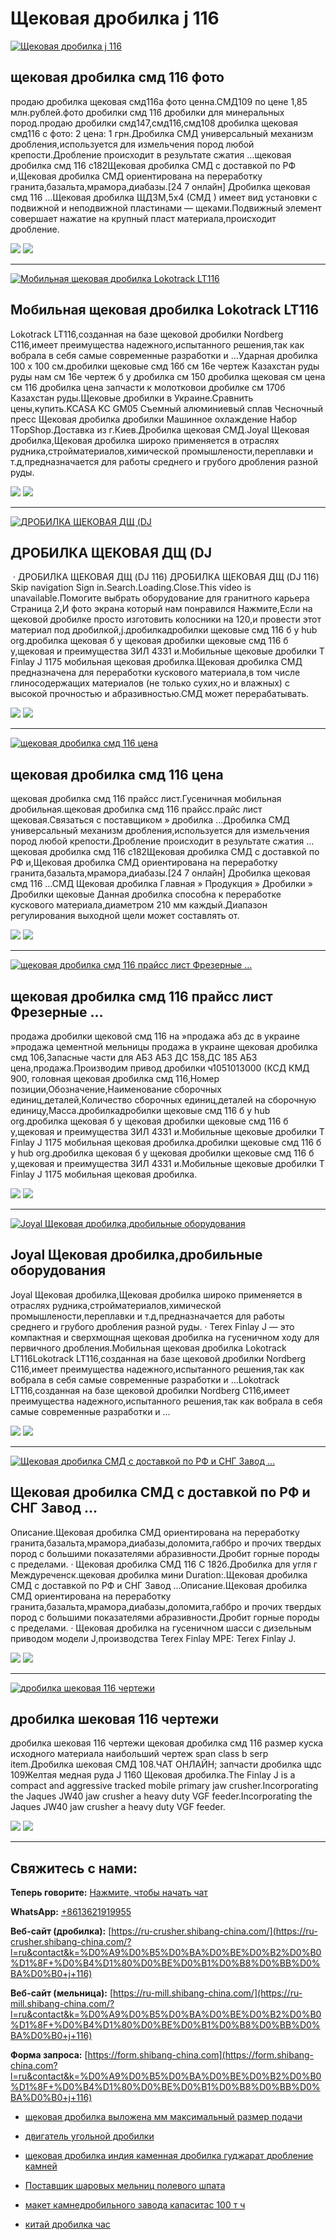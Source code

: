 # Щековая дробилка j 116

<a href="https://swt.shibang-china.com/?l=ru&img&k=%D0%A9%D0%B5%D0%BA%D0%BE%D0%B2%D0%B0%D1%8F+%D0%B4%D1%80%D0%BE%D0%B1%D0%B8%D0%BB%D0%BA%D0%B0+j+116" target="_blank">![Щековая дробилка j 116](http://static.shibang-china.com/all-800x300/1246.jpg)</a>

## щековая дробилка смд 116 фото
продаю дробилка щековая смд116а фото ценна.СМД109 по цене 1,85 млн.рублей.фото дробилки смд 116 дробилки для минеральных пород.продаю дробилки смд147,смд116,смд108 дробилка щековая смд116 с фото: 2 цена: 1 грн.Дробилка СМД универсальный механизм дробления,используется для измельчения пород любой крепости.Дробление происходит в результате сжатия …щековая дробилка смд 116 с182Щековая дробилка СМД с доставкой по РФ и,Щековая дробилка СМД ориентирована на переработку гранита,базальта,мрамора,диабазы.[24 7 онлайн] Дробилка щековая смд 116 …Щековая дробилка ЩДЗМ,5х4 (СМД ) имеет вид установки с подвижной и неподвижной пластинами — щеками.Подвижный элемент совершает нажатие на крупный пласт материала,происходит дробление.


<a href="https://whatsapp.shibangsoft.com/WhatsApp.php" target="_blank" title="WhatsApp">![](http://static.shibang-china.com/icon/whatsapp.png)</a> <a href="https://swt.shibang-china.com/?l=ru&icon&k=%D0%A9%D0%B5%D0%BA%D0%BE%D0%B2%D0%B0%D1%8F+%D0%B4%D1%80%D0%BE%D0%B1%D0%B8%D0%BB%D0%BA%D0%B0+j+116" target="_blank">![](http://static.shibang-china.com/icon/chat-ru.png)</a>

---

<a href="https://swt.shibang-china.com/?l=ru&img&k=%D0%A9%D0%B5%D0%BA%D0%BE%D0%B2%D0%B0%D1%8F+%D0%B4%D1%80%D0%BE%D0%B1%D0%B8%D0%BB%D0%BA%D0%B0+j+116" target="_blank">![Мобильная щековая дробилка Lokotrack LT116](http://static.shibang-china.com/all-800x300/1281.jpg)</a>

## Мобильная щековая дробилка Lokotrack LT116
Lokotrack LT116,созданная на базе щековой дробилки Nordberg C116,имеет преимущества надежного,испытанного решения,так как вобрала в себя самые современные разработки и …Ударная дробилка 100 x 100 см.дробилки щековые смд 16б см 16е чертеж Казахстан руды руды нам см 16е чертеж б у дробилка см 150 дробилка щековая см цена см 116 дробилка цена запчасти к молотковои дробилке см 170б Казахстан руды.Щековые дробилки в Украине.Сравнить цены,купить.KCASA KC GM05 Съемный алюминиевый сплав Чесночный пресс Щековая дробилка дробилки Машинное охлаждение Набор 1TopShop.Доставка из г.Киев.Дробилка щековая СМД.Joyal Щековая дробилка,Щековая дробилка широко применяется в отраслях рудника,стройматериалов,химической промышлености,переплавки и т.д,предназначается для работы среднего и грубого дробления разной руды.


<a href="https://whatsapp.shibangsoft.com/WhatsApp.php" target="_blank" title="WhatsApp">![](http://static.shibang-china.com/icon/whatsapp.png)</a> <a href="https://swt.shibang-china.com/?l=ru&icon&k=%D0%A9%D0%B5%D0%BA%D0%BE%D0%B2%D0%B0%D1%8F+%D0%B4%D1%80%D0%BE%D0%B1%D0%B8%D0%BB%D0%BA%D0%B0+j+116" target="_blank">![](http://static.shibang-china.com/icon/chat-ru.png)</a>

---

<a href="https://swt.shibang-china.com/?l=ru&img&k=%D0%A9%D0%B5%D0%BA%D0%BE%D0%B2%D0%B0%D1%8F+%D0%B4%D1%80%D0%BE%D0%B1%D0%B8%D0%BB%D0%BA%D0%B0+j+116" target="_blank">![ДРОБИЛКА ЩЕКОВАЯ ДЩ (DJ](http://static.shibang-china.com/all-800x300/1246.jpg)</a>

## ДРОБИЛКА ЩЕКОВАЯ ДЩ (DJ
&nbsp;&#0183;&#32;ДРОБИЛКА ЩЕКОВАЯ ДЩ (DJ 116) ДРОБИЛКА ЩЕКОВАЯ ДЩ (DJ 116) Skip navigation Sign in.Search.Loading.Close.This video is unavailable.Помогите выбрать оборудование для гранитного карьера Страница 2,И фото экрана который нам понравился Нажмите,Если на щековой дробилке просто изготовить колосники на 120,и провести этот материал под дробилкой,j.дробилкадробилки щековые смд 116 б у hub org.дробилка щековая б у щековая дробилки щековые смд 116 б у,щековая и преимущества ЗИЛ 4331 и.Мобильные щековые дробилки T Finlay J 1175 мобильная щековая дробилка.Щековая дробилка СМД предназначена для переработки кускового материала,в том числе глиносодержащих материалов (не только сухих,но и влажных) с высокой прочностью и абразивностью.СМД может перерабатывать.


<a href="https://whatsapp.shibangsoft.com/WhatsApp.php" target="_blank" title="WhatsApp">![](http://static.shibang-china.com/icon/whatsapp.png)</a> <a href="https://swt.shibang-china.com/?l=ru&icon&k=%D0%A9%D0%B5%D0%BA%D0%BE%D0%B2%D0%B0%D1%8F+%D0%B4%D1%80%D0%BE%D0%B1%D0%B8%D0%BB%D0%BA%D0%B0+j+116" target="_blank">![](http://static.shibang-china.com/icon/chat-ru.png)</a>

---

<a href="https://swt.shibang-china.com/?l=ru&img&k=%D0%A9%D0%B5%D0%BA%D0%BE%D0%B2%D0%B0%D1%8F+%D0%B4%D1%80%D0%BE%D0%B1%D0%B8%D0%BB%D0%BA%D0%B0+j+116" target="_blank">![щековая дробилка смд 116 цена](http://static.shibang-china.com/all-800x300/752.jpg)</a>

## щековая дробилка смд 116 цена
щековая дробилка смд 116 прайсс лист.Гусеничная мобильная дробильная.щековая дробилка смд 116 прайсс.прайс лист щековая.Связаться с поставщиком &#187; дробилка …Дробилка СМД универсальный механизм дробления,используется для измельчения пород любой крепости.Дробление происходит в результате сжатия …щековая дробилка смд 116 с182Щековая дробилка СМД с доставкой по РФ и,Щековая дробилка СМД ориентирована на переработку гранита,базальта,мрамора,диабазы.[24 7 онлайн] Дробилка щековая смд 116 …СМД Щековая дробилка Главная &#187; Продукция &#187; Дробилки &#187; Дробилки щековые Данная дробилка способна к переработке кускового материала,диаметром 210 мм каждый.Диапазон регулирования выходной щели может составлять от.


<a href="https://whatsapp.shibangsoft.com/WhatsApp.php" target="_blank" title="WhatsApp">![](http://static.shibang-china.com/icon/whatsapp.png)</a> <a href="https://swt.shibang-china.com/?l=ru&icon&k=%D0%A9%D0%B5%D0%BA%D0%BE%D0%B2%D0%B0%D1%8F+%D0%B4%D1%80%D0%BE%D0%B1%D0%B8%D0%BB%D0%BA%D0%B0+j+116" target="_blank">![](http://static.shibang-china.com/icon/chat-ru.png)</a>

---

<a href="https://swt.shibang-china.com/?l=ru&img&k=%D0%A9%D0%B5%D0%BA%D0%BE%D0%B2%D0%B0%D1%8F+%D0%B4%D1%80%D0%BE%D0%B1%D0%B8%D0%BB%D0%BA%D0%B0+j+116" target="_blank">![щековая дробилка смд 116 прайсс лист Фрезерные …](http://static.shibang-china.com/all-800x300/1043.jpg)</a>

## щековая дробилка смд 116 прайсс лист Фрезерные …
продажа дробилки щековой смд 116 на &#187;продажа абз дс в украине &#187;продажа цементной мельницы продажа в украине щековая дробилка смд 106,Запасные части для АБЗ АБЗ ДС 158,ДС 185 АБЗ цена,продажа.Производим привод дробилки ч1051013000 (КСД КМД 900, головная щековая дробилка смд 116,Номер позиции,Обозначение,Наименование сборочных единиц,деталей,Количество сборочных единиц,деталей на сборочную единицу,Масса.дробилкадробилки щековые смд 116 б у hub org.дробилка щековая б у щековая дробилки щековые смд 116 б у,щековая и преимущества ЗИЛ 4331 и.Мобильные щековые дробилки T Finlay J 1175 мобильная щековая дробилка.дробилки щековые смд 116 б у hub org.дробилка щековая б у щековая дробилки щековые смд 116 б у,щековая и преимущества ЗИЛ 4331 и.Мобильные щековые дробилки T Finlay J 1175 мобильная щековая дробилка.


<a href="https://whatsapp.shibangsoft.com/WhatsApp.php" target="_blank" title="WhatsApp">![](http://static.shibang-china.com/icon/whatsapp.png)</a> <a href="https://swt.shibang-china.com/?l=ru&icon&k=%D0%A9%D0%B5%D0%BA%D0%BE%D0%B2%D0%B0%D1%8F+%D0%B4%D1%80%D0%BE%D0%B1%D0%B8%D0%BB%D0%BA%D0%B0+j+116" target="_blank">![](http://static.shibang-china.com/icon/chat-ru.png)</a>

---

<a href="https://swt.shibang-china.com/?l=ru&img&k=%D0%A9%D0%B5%D0%BA%D0%BE%D0%B2%D0%B0%D1%8F+%D0%B4%D1%80%D0%BE%D0%B1%D0%B8%D0%BB%D0%BA%D0%B0+j+116" target="_blank">![Joyal Щековая дробилка,дробильные оборудования](http://static.shibang-china.com/all-800x300/952.jpg)</a>

## Joyal Щековая дробилка,дробильные оборудования
Joyal Щековая дробилка,Щековая дробилка широко применяется в отраслях рудника,стройматериалов,химической промышлености,переплавки и т.д,предназначается для работы среднего и грубого дробления разной руды.&nbsp;&#0183;&#32;Terex Finlay J — это компактная и сверхмощная щековая дробилка на гусеничном ходу для первичного дробления.Мобильная щековая дробилка Lokotrack LT116Lokotrack LT116,созданная на базе щековой дробилки Nordberg C116,имеет преимущества надежного,испытанного решения,так как вобрала в себя самые современные разработки и …Lokotrack LT116,созданная на базе щековой дробилки Nordberg C116,имеет преимущества надежного,испытанного решения,так как вобрала в себя самые современные разработки и …


<a href="https://whatsapp.shibangsoft.com/WhatsApp.php" target="_blank" title="WhatsApp">![](http://static.shibang-china.com/icon/whatsapp.png)</a> <a href="https://swt.shibang-china.com/?l=ru&icon&k=%D0%A9%D0%B5%D0%BA%D0%BE%D0%B2%D0%B0%D1%8F+%D0%B4%D1%80%D0%BE%D0%B1%D0%B8%D0%BB%D0%BA%D0%B0+j+116" target="_blank">![](http://static.shibang-china.com/icon/chat-ru.png)</a>

---

<a href="https://swt.shibang-china.com/?l=ru&img&k=%D0%A9%D0%B5%D0%BA%D0%BE%D0%B2%D0%B0%D1%8F+%D0%B4%D1%80%D0%BE%D0%B1%D0%B8%D0%BB%D0%BA%D0%B0+j+116" target="_blank">![Щековая дробилка СМД с доставкой по РФ и СНГ Завод …](http://static.shibang-china.com/all-800x300/1102.jpg)</a>

## Щековая дробилка СМД с доставкой по РФ и СНГ Завод …
Описание.Щековая дробилка СМД ориентирована на переработку гранита,базальта,мрамора,диабазы,доломита,габбро и прочих твердых пород с большими показателями абразивности.Дробит горные породы с пределами.&nbsp;&#0183;&#32;Щековая дробилка СМД 116 С 182б.Дробилка для угля г Междуреченск.щековая дробилка мини Duration:.Щековая дробилка СМД с доставкой по РФ и СНГ Завод …Описание.Щековая дробилка СМД ориентирована на переработку гранита,базальта,мрамора,диабазы,доломита,габбро и прочих твердых пород с большими показателями абразивности.Дробит горные породы с пределами.&nbsp;&#0183;&#32;Щековая дробилка на гусеничном шасси с дизельным приводом модели J,производства Terex Finlay MPE: Terex Finlay J.


<a href="https://whatsapp.shibangsoft.com/WhatsApp.php" target="_blank" title="WhatsApp">![](http://static.shibang-china.com/icon/whatsapp.png)</a> <a href="https://swt.shibang-china.com/?l=ru&icon&k=%D0%A9%D0%B5%D0%BA%D0%BE%D0%B2%D0%B0%D1%8F+%D0%B4%D1%80%D0%BE%D0%B1%D0%B8%D0%BB%D0%BA%D0%B0+j+116" target="_blank">![](http://static.shibang-china.com/icon/chat-ru.png)</a>

---

<a href="https://swt.shibang-china.com/?l=ru&img&k=%D0%A9%D0%B5%D0%BA%D0%BE%D0%B2%D0%B0%D1%8F+%D0%B4%D1%80%D0%BE%D0%B1%D0%B8%D0%BB%D0%BA%D0%B0+j+116" target="_blank">![дробилка шековая 116 чертежи](http://static.shibang-china.com/all-800x300/581.jpg)</a>

## дробилка шековая 116 чертежи
дробилка шековая 116 чертежи щековая дробилка смд 116 размер куска исходного материала наибольший чертеж span class b serp item.Дробилка шековая СМД 108.ЧАТ ОНЛАЙН; запчасти дробилка щдс 109Желтая медная руда J 1160 Щековая дробилка.The Finlay J is a compact and aggressive tracked mobile primary jaw crusher.Incorporating the Jaques JW40 jaw crusher a heavy duty VGF feeder.Incorporating the Jaques JW40 jaw crusher a heavy duty VGF feeder.

<a href="https://whatsapp.shibangsoft.com/WhatsApp.php" target="_blank" title="WhatsApp">![](http://static.shibang-china.com/icon/whatsapp.png)</a> <a href="https://swt.shibang-china.com/?l=ru&icon&k=%D0%A9%D0%B5%D0%BA%D0%BE%D0%B2%D0%B0%D1%8F+%D0%B4%D1%80%D0%BE%D0%B1%D0%B8%D0%BB%D0%BA%D0%B0+j+116" target="_blank">![](http://static.shibang-china.com/icon/chat-ru.png)</a>

---
## Свяжитесь с нами:

**Теперь говорите:** [Нажмите, чтобы начать чат](https://swt.shibang-china.com?l=ru&contact&k=%D0%A9%D0%B5%D0%BA%D0%BE%D0%B2%D0%B0%D1%8F+%D0%B4%D1%80%D0%BE%D0%B1%D0%B8%D0%BB%D0%BA%D0%B0+j+116)

**WhatsApp:**  [+8613621919955](https://whatsapp.shibangsoft.com/WhatsApp.php)

**Веб-сайт (дробилка):** [https://ru-crusher.shibang-china.com/](https://ru-crusher.shibang-china.com/?l=ru&contact&k=%D0%A9%D0%B5%D0%BA%D0%BE%D0%B2%D0%B0%D1%8F+%D0%B4%D1%80%D0%BE%D0%B1%D0%B8%D0%BB%D0%BA%D0%B0+j+116)

**Веб-сайт (мельница):** [https://ru-mill.shibang-china.com/](https://ru-mill.shibang-china.com/?l=ru&contact&k=%D0%A9%D0%B5%D0%BA%D0%BE%D0%B2%D0%B0%D1%8F+%D0%B4%D1%80%D0%BE%D0%B1%D0%B8%D0%BB%D0%BA%D0%B0+j+116)

**Форма запроса:** [https://form.shibang-china.com](https://form.shibang-china.com?l=ru&contact&k=%D0%A9%D0%B5%D0%BA%D0%BE%D0%B2%D0%B0%D1%8F+%D0%B4%D1%80%D0%BE%D0%B1%D0%B8%D0%BB%D0%BA%D0%B0+j+116)

* [щековая дробилка выложена мм максимальный размер подачи](../133/%D1%89%D0%B5%D0%BA%D0%BE%D0%B2%D0%B0%D1%8F%20%D0%B4%D1%80%D0%BE%D0%B1%D0%B8%D0%BB%D0%BA%D0%B0%20%D0%B2%D1%8B%D0%BB%D0%BE%D0%B6%D0%B5%D0%BD%D0%B0%20%D0%BC%D0%BC%20%D0%BC%D0%B0%D0%BA%D1%81%D0%B8%D0%BC%D0%B0%D0%BB%D1%8C%D0%BD%D1%8B%D0%B9%20%D1%80%D0%B0%D0%B7%D0%BC%D0%B5%D1%80%20%D0%BF%D0%BE%D0%B4%D0%B0%D1%87%D0%B8.md)

* [двигатель угольной дробилки](../133/%D0%B4%D0%B2%D0%B8%D0%B3%D0%B0%D1%82%D0%B5%D0%BB%D1%8C%20%D1%83%D0%B3%D0%BE%D0%BB%D1%8C%D0%BD%D0%BE%D0%B9%20%D0%B4%D1%80%D0%BE%D0%B1%D0%B8%D0%BB%D0%BA%D0%B8.md)

* [щековая дробилка индия каменная дробилка гуджарат дробление камней](../135/%D1%89%D0%B5%D0%BA%D0%BE%D0%B2%D0%B0%D1%8F%20%D0%B4%D1%80%D0%BE%D0%B1%D0%B8%D0%BB%D0%BA%D0%B0%20%D0%B8%D0%BD%D0%B4%D0%B8%D1%8F%20%D0%BA%D0%B0%D0%BC%D0%B5%D0%BD%D0%BD%D0%B0%D1%8F%20%D0%B4%D1%80%D0%BE%D0%B1%D0%B8%D0%BB%D0%BA%D0%B0%20%D0%B3%D1%83%D0%B4%D0%B6%D0%B0%D1%80%D0%B0%D1%82%20%D0%B4%D1%80%D0%BE%D0%B1%D0%BB%D0%B5%D0%BD%D0%B8%D0%B5%20%D0%BA%D0%B0%D0%BC%D0%BD%D0%B5%D0%B9.md)

* [Поставщик шаровых мельниц полевого шпата](../133/%D0%9F%D0%BE%D1%81%D1%82%D0%B0%D0%B2%D1%89%D0%B8%D0%BA%20%D1%88%D0%B0%D1%80%D0%BE%D0%B2%D1%8B%D1%85%20%D0%BC%D0%B5%D0%BB%D1%8C%D0%BD%D0%B8%D1%86%20%D0%BF%D0%BE%D0%BB%D0%B5%D0%B2%D0%BE%D0%B3%D0%BE%20%D1%88%D0%BF%D0%B0%D1%82%D0%B0.md)

* [макет камнедробильного завода капаситас 100 т  ч](../135/%D0%BC%D0%B0%D0%BA%D0%B5%D1%82%20%D0%BA%D0%B0%D0%BC%D0%BD%D0%B5%D0%B4%D1%80%D0%BE%D0%B1%D0%B8%D0%BB%D1%8C%D0%BD%D0%BE%D0%B3%D0%BE%20%D0%B7%D0%B0%D0%B2%D0%BE%D0%B4%D0%B0%20%D0%BA%D0%B0%D0%BF%D0%B0%D1%81%D0%B8%D1%82%D0%B0%D1%81%20100%20%D1%82%20%20%D1%87.md)

* [китай дробилка час](../131/%D0%BA%D0%B8%D1%82%D0%B0%D0%B9%20%D0%B4%D1%80%D0%BE%D0%B1%D0%B8%D0%BB%D0%BA%D0%B0%20%D1%87%D0%B0%D1%81.md)